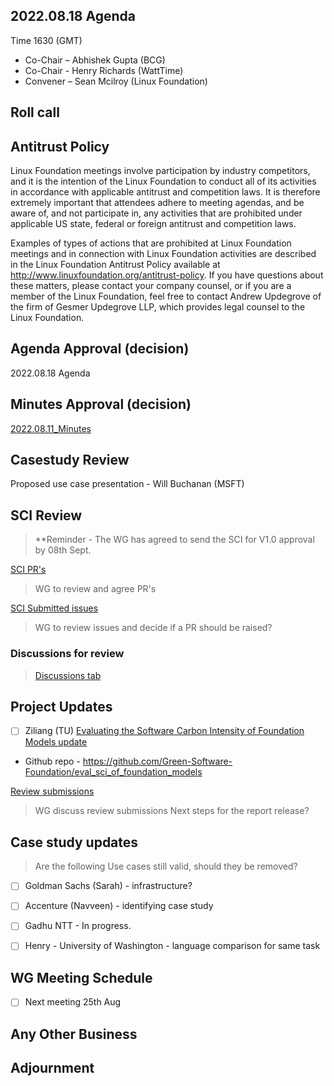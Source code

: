 ## 2022.08.18 Agenda

Time 1630 (GMT)

- Co-Chair – Abhishek Gupta (BCG)
- Co-Chair - Henry Richards (WattTime)
- Convener – Sean Mcilroy (Linux Foundation)

## Roll call

## Antitrust Policy
Linux Foundation meetings involve participation by industry competitors, and it is the intention of the Linux Foundation to conduct 
all of its activities in accordance with applicable antitrust and competition laws. 
It is therefore extremely important that attendees adhere to meeting agendas, and be aware of, and not participate in, any activities 
that are prohibited under applicable US state, federal or foreign antitrust and competition laws.

Examples of types of actions that are prohibited at Linux Foundation meetings and in connection with Linux Foundation activities are 
described in the Linux Foundation Antitrust Policy available at http://www.linuxfoundation.org/antitrust-policy. 
If you have questions about these matters, please contact your company counsel, or if you are a member of the Linux Foundation, 
feel free to contact Andrew Updegrove of the firm of Gesmer Updegrove LLP, which provides legal counsel to the Linux Foundation.
  
## Agenda Approval (decision) 

2022.08.18 Agenda

## Minutes Approval (decision) 

[2022.08.11_Minutes](https://github.com/Green-Software-Foundation/standards_wg/blob/main/Agenda_Minutes/2022.08.11.Minutes.md)

## Casestudy Review

Proposed use case presentation - Will Buchanan (MSFT)

## SCI Review

> **Reminder - The WG has agreed to send the SCI for V1.0 approval by 08th Sept.

[SCI PR's](https://github.com/Green-Software-Foundation/software_carbon_intensity/pulls)

> WG to review and agree PR's

[SCI Submitted issues](https://github.com/Green-Software-Foundation/software_carbon_intensity/issues)

> WG to review issues and decide if a PR should be raised?

### Discussions for review

> [Discussions tab](https://github.com/Green-Software-Foundation/software_carbon_intensity/discussions)
 
## Project Updates
    
- [ ] Ziliang (TU) [Evaluating the Software Carbon Intensity of Foundation Models update](https://github.com/Green-Software-Foundation/eval_sci_of_foundation_models)
 - Github repo - https://github.com/Green-Software-Foundation/eval_sci_of_foundation_models

[Review submissions](https://github.com/Green-Software-Foundation/eval_sci_of_foundation_models/issues)

> WG discuss review submissions
> Next steps for the report release?

## Case study updates

> Are the following Use cases still valid, should they be removed?

- [ ] Goldman Sachs (Sarah) - infrastructure?

- [ ] Accenture (Navveen) - identifying case study 

- [ ]  Gadhu NTT - In progress.

- [ ]  Henry - University of Washington - language comparison for same task 

## WG Meeting Schedule

- [ ]  Next meeting 25th Aug

## Any Other Business

## Adjournment
